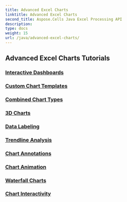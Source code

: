 ```yaml
---
title: Advanced Excel Charts
linktitle: Advanced Excel Charts
second_title: Aspose.Cells Java Excel Processing API
description: 
type: docs
weight: 15
url: /java/advanced-excel-charts/
---
```


## Advanced Excel Charts Tutorials
### [Interactive Dashboards](./interactive-dashboards/)
### [Custom Chart Templates](./custom-chart-templates/)
### [Combined Chart Types](./combined-chart-types/)
### [3D Charts](./3d-charts/)
### [Data Labeling](./data-labeling/)
### [Trendline Analysis](./trendline-analysis/)
### [Chart Annotations](./chart-annotations/)
### [Chart Animation](./chart-animation/)
### [Waterfall Charts](./waterfall-charts/)
### [Chart Interactivity](./chart-interactivity/)